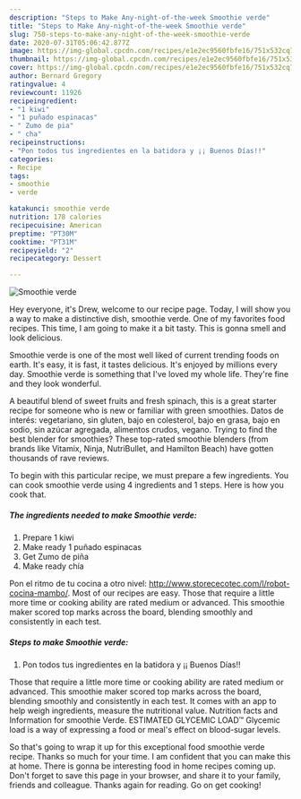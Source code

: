 ```yaml
---
description: "Steps to Make Any-night-of-the-week Smoothie verde"
title: "Steps to Make Any-night-of-the-week Smoothie verde"
slug: 750-steps-to-make-any-night-of-the-week-smoothie-verde
date: 2020-07-31T05:06:42.877Z
image: https://img-global.cpcdn.com/recipes/e1e2ec9560fbfe16/751x532cq70/smoothie-verde-foto-principal.jpg
thumbnail: https://img-global.cpcdn.com/recipes/e1e2ec9560fbfe16/751x532cq70/smoothie-verde-foto-principal.jpg
cover: https://img-global.cpcdn.com/recipes/e1e2ec9560fbfe16/751x532cq70/smoothie-verde-foto-principal.jpg
author: Bernard Gregory
ratingvalue: 4
reviewcount: 11926
recipeingredient:
- "1 kiwi"
- "1 puñado espinacas"
- " Zumo de pia"
- " cha"
recipeinstructions:
- "Pon todos tus ingredientes en la batidora y ¡¡ Buenos Días!!"
categories:
- Recipe
tags:
- smoothie
- verde

katakunci: smoothie verde 
nutrition: 178 calories
recipecuisine: American
preptime: "PT30M"
cooktime: "PT31M"
recipeyield: "2"
recipecategory: Dessert

---
```



![Smoothie verde](https://img-global.cpcdn.com/recipes/e1e2ec9560fbfe16/751x532cq70/smoothie-verde-foto-principal.jpg)

Hey everyone, it's Drew, welcome to our recipe page. Today, I will show you a way to make a distinctive dish, smoothie verde. One of my favorites food recipes. This time, I am going to make it a bit tasty. This is gonna smell and look delicious.

Smoothie verde is one of the most well liked of current trending foods on earth. It's easy, it is fast, it tastes delicious. It's enjoyed by millions every day. Smoothie verde is something that I've loved my whole life. They're fine and they look wonderful.

A beautiful blend of sweet fruits and fresh spinach, this is a great starter recipe for someone who is new or familiar with green smoothies. Datos de interés: vegetariano, sin gluten, bajo en colesterol, bajo en grasa, bajo en sodio, sin azúcar agregada, alimentos crudos, vegano. Trying to find the best blender for smoothies? These top-rated smoothie blenders (from brands like Vitamix, Ninja, NutriBullet, and Hamilton Beach) have gotten thousands of rave reviews.


To begin with this particular recipe, we must prepare a few ingredients. You can cook smoothie verde using 4 ingredients and 1 steps. Here is how you cook that.

<!--inarticleads1-->

##### The ingredients needed to make Smoothie verde:

1. Prepare 1 kiwi
1. Make ready 1 puñado espinacas
1. Get  Zumo de piña
1. Make ready  chía


Pon el ritmo de tu cocina a otro nivel: http://www.storececotec.com/l/robot-cocina-mambo/. Most of our recipes are easy. Those that require a little more time or cooking ability are rated medium or advanced. This smoothie maker scored top marks across the board, blending smoothly and consistently in each test. 

<!--inarticleads2-->

##### Steps to make Smoothie verde:

1. Pon todos tus ingredientes en la batidora y ¡¡ Buenos Días!!


Those that require a little more time or cooking ability are rated medium or advanced. This smoothie maker scored top marks across the board, blending smoothly and consistently in each test. It comes with an app to help weigh ingredients, measure the nutritional value. Nutrition facts and Information for smoothie Verde. ESTIMATED GLYCEMIC LOAD™ Glycemic load is a way of expressing a food or meal&#39;s effect on blood-sugar levels. 

So that's going to wrap it up for this exceptional food smoothie verde recipe. Thanks so much for your time. I am confident that you can make this at home. There is gonna be interesting food in home recipes coming up. Don't forget to save this page in your browser, and share it to your family, friends and colleague. Thanks again for reading. Go on get cooking!
